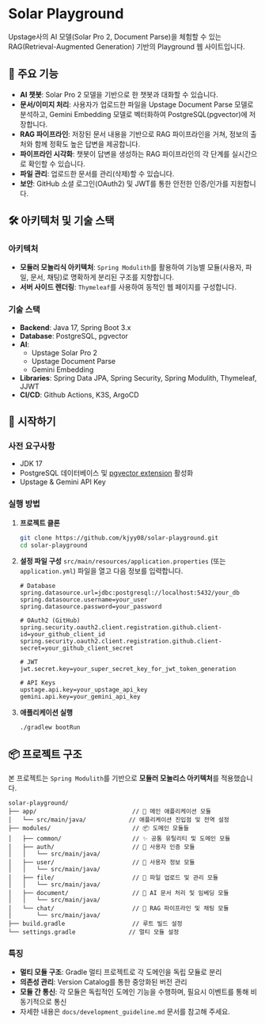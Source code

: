 # Solar Playground

Upstage사의 AI 모델(Solar Pro 2, Document Parse)을 체험할 수 있는 RAG(Retrieval-Augmented Generation) 기반의 Playground 웹 사이트입니다.

## 🚀 주요 기능

- **AI 챗봇**: Solar Pro 2 모델을 기반으로 한 챗봇과 대화할 수 있습니다.
- **문서/이미지 처리**: 사용자가 업로드한 파일을 Upstage Document Parse 모델로 분석하고, Gemini Embedding 모델로 벡터화하여 PostgreSQL(pgvector)에 저장합니다.
- **RAG 파이프라인**: 저장된 문서 내용을 기반으로 RAG 파이프라인을 거쳐, 정보의 출처와 함께 정확도 높은 답변을 제공합니다.
- **파이프라인 시각화**: 챗봇이 답변을 생성하는 RAG 파이프라인의 각 단계를 실시간으로 확인할 수 있습니다.
- **파일 관리**: 업로드한 문서를 관리(삭제)할 수 있습니다.
- **보안**: GitHub 소셜 로그인(OAuth2) 및 JWT를 통한 안전한 인증/인가를 지원합니다.

## 🛠️ 아키텍처 및 기술 스택

### 아키텍처
- **모듈러 모놀리식 아키텍처**: `Spring Modulith`를 활용하여 기능별 모듈(사용자, 파일, 문서, 채팅)로 명확하게 분리된 구조를 지향합니다.
- **서버 사이드 렌더링**: `Thymeleaf`를 사용하여 동적인 웹 페이지를 구성합니다.

### 기술 스택
- **Backend**: Java 17, Spring Boot 3.x
- **Database**: PostgreSQL, pgvector
- **AI**: 
  - Upstage Solar Pro 2
  - Upstage Document Parse
  - Gemini Embedding
- **Libraries**: Spring Data JPA, Spring Security, Spring Modulith, Thymeleaf, JJWT
- **CI/CD**: Github Actions, K3S, ArgoCD

## 🏁 시작하기

### 사전 요구사항
- JDK 17
- PostgreSQL 데이터베이스 및 [pgvector extension](https://github.com/pgvector/pgvector) 활성화
- Upstage & Gemini API Key

### 실행 방법
1. **프로젝트 클론**
   ```bash
   git clone https://github.com/kjyy08/solar-playground.git
   cd solar-playground
   ```

2. **설정 파일 구성**
   `src/main/resources/application.properties` (또는 `application.yml`) 파일을 열고 다음 정보를 입력합니다.
   ```properties
   # Database
   spring.datasource.url=jdbc:postgresql://localhost:5432/your_db
   spring.datasource.username=your_user
   spring.datasource.password=your_password

   # OAuth2 (GitHub)
   spring.security.oauth2.client.registration.github.client-id=your_github_client_id
   spring.security.oauth2.client.registration.github.client-secret=your_github_client_secret

   # JWT
   jwt.secret.key=your_super_secret_key_for_jwt_token_generation

   # API Keys
   upstage.api.key=your_upstage_api_key
   gemini.api.key=your_gemini_api_key
   ```

3. **애플리케이션 실행**
   ```bash
   ./gradlew bootRun
   ```

## 📦 프로젝트 구조

본 프로젝트는 `Spring Modulith`를 기반으로 **모듈러 모놀리스 아키텍처**를 적용했습니다.

```
solar-playground/
├── app/                           // 🚀 메인 애플리케이션 모듈
│   └── src/main/java/            // 애플리케이션 진입점 및 전역 설정
├── modules/                       // 📦 도메인 모듈들
│   ├── common/                    // ✨ 공통 유틸리티 및 도메인 모듈
│   ├── auth/                      // 👤 사용자 인증 모듈
│   │   └── src/main/java/
│   ├── user/                      // 👤 사용자 정보 모듈
│   │   └── src/main/java/
│   ├── file/                      // 📁 파일 업로드 및 관리 모듈
│   │   └── src/main/java/
│   ├── document/                  // 🤖 AI 문서 처리 및 임베딩 모듈
│   │   └── src/main/java/
│   └── chat/                      // 💬 RAG 파이프라인 및 채팅 모듈
│       └── src/main/java/
├── build.gradle                   // 루트 빌드 설정
└── settings.gradle               // 멀티 모듈 설정
```

### 특징
- **멀티 모듈 구조**: Gradle 멀티 프로젝트로 각 도메인을 독립 모듈로 분리
- **의존성 관리**: Version Catalog를 통한 중앙화된 버전 관리
- **모듈 간 통신**: 각 모듈은 독립적인 도메인 기능을 수행하며, 필요시 이벤트를 통해 비동기적으로 통신
- 자세한 내용은 `docs/development_guideline.md` 문서를 참고해 주세요.
